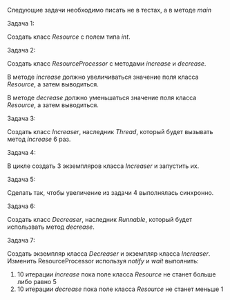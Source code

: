 Следующие задачи необходимо писать не в тестах, а в методе _main_

Задача 1:

Создать класс _Resource_ с полем типа _int_.

Задача 2:

Создать класс _ResourceProcessor_ с методами _increase_ и _decrease_.

В методе _increase_ должно увеличиваться значение поля класса _Resource_, а затем выводиться.

В методе _decrease_ должно уменьшаться значение поля класса _Resource_, а затем выводиться.

Задача 3:

Создать класс _Increaser_, наследник _Thread_, который будет вызывать метод _increase_ 6 раз.

Задача 4:

В цикле создать 3 экземпляров класса _Increaser_ и запустить их.

Задача 5:

Сделать так, чтобы увеличение из задачи 4 выполнялась синхронно.

Задача 6:

Создать класс _Decreaser_, наследник _Runnable_, который будет использвать метод _decrease_.

Задача 7:

Создать экземпляр класса _Decreaser_ и экземпляр класса _Increaser_.
Изменить ResourceProcessor используя _notify_ и _wait_ выполнить:
1. 10 итерации _increase_ пока поле класса _Resource_ не станет больше либо равно 5
2. 10 итерации _decrease_ пока поле класса _Resource_ не станет меньше 1
